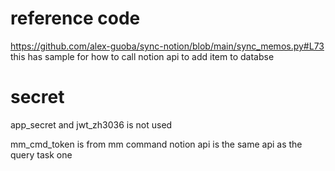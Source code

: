 # reference code
https://github.com/alex-guoba/sync-notion/blob/main/sync_memos.py#L73
this has sample for how to call notion api to add item to databse

# secret 
app_secret and jwt_zh3036 is not used 

mm_cmd_token is from mm command
notion api is the same api as the query task one
